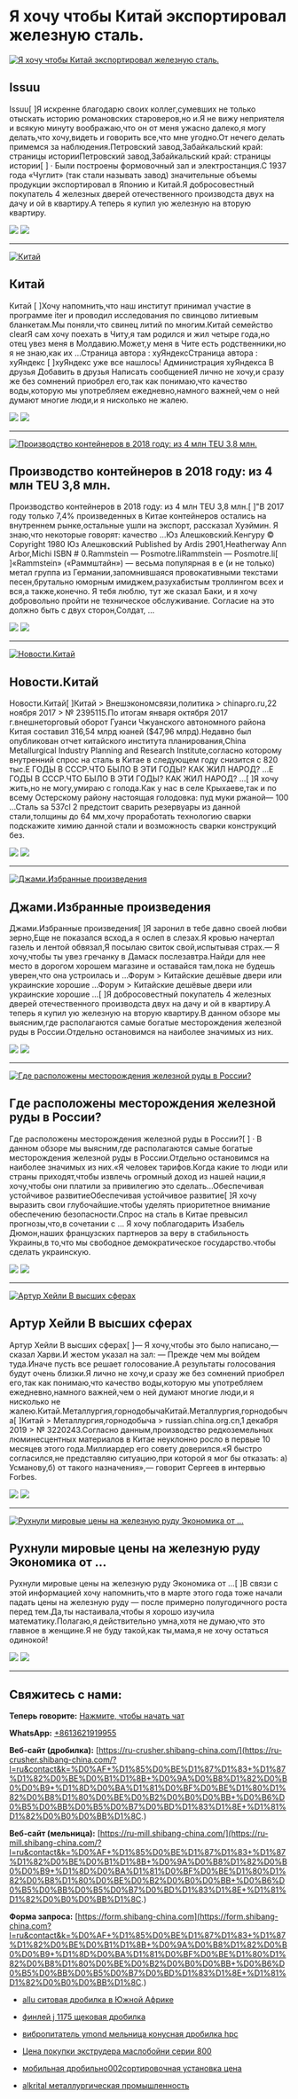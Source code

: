 # Я хочу чтобы Китай экспортировал железную сталь.

<a href="https://swt.shibang-china.com/?l=ru&img&k=%D0%AF+%D1%85%D0%BE%D1%87%D1%83+%D1%87%D1%82%D0%BE%D0%B1%D1%8B+%D0%9A%D0%B8%D1%82%D0%B0%D0%B9+%D1%8D%D0%BA%D1%81%D0%BF%D0%BE%D1%80%D1%82%D0%B8%D1%80%D0%BE%D0%B2%D0%B0%D0%BB+%D0%B6%D0%B5%D0%BB%D0%B5%D0%B7%D0%BD%D1%83%D1%8E+%D1%81%D1%82%D0%B0%D0%BB%D1%8C." target="_blank">![Я хочу чтобы Китай экспортировал железную сталь.](http://static.shibang-china.com/all-800x300/632.jpg)</a>

## Issuu
Issuu[ ]Я искренне благодарю своих коллег,сумевших не только отыскать историю романовских староверов,но и.Я не вижу неприятеля и всякую минуту воображаю,что он от меня ужасно далеко,я могу делать,что хочу,видеть и говорить все,что мне угодно.От нечего делать примемся за наблюдения.Петровский завод,Забайкальский край: страницы историиПетровский завод,Забайкальский край: страницы истории[ ]&nbsp;&#0183;&#32;Были построены формовочный зал и электростанция.С 1937 года &#171;Чуглит&#187; (так стали называть завод) значительные объемы продукции экспортировал в Японию и Китай.Я добросовестный покупатель 4 железных дверей отечественного производста двух на дачу и ой в квартиру.А теперь я купил ую железную на вторую квартиру.


<a href="https://whatsapp.shibangsoft.com/WhatsApp.php" target="_blank" title="WhatsApp">![](http://static.shibang-china.com/icon/whatsapp.png)</a> <a href="https://swt.shibang-china.com/?l=ru&icon&k=%D0%AF+%D1%85%D0%BE%D1%87%D1%83+%D1%87%D1%82%D0%BE%D0%B1%D1%8B+%D0%9A%D0%B8%D1%82%D0%B0%D0%B9+%D1%8D%D0%BA%D1%81%D0%BF%D0%BE%D1%80%D1%82%D0%B8%D1%80%D0%BE%D0%B2%D0%B0%D0%BB+%D0%B6%D0%B5%D0%BB%D0%B5%D0%B7%D0%BD%D1%83%D1%8E+%D1%81%D1%82%D0%B0%D0%BB%D1%8C." target="_blank">![](http://static.shibang-china.com/icon/chat-ru.png)</a>

---

<a href="https://swt.shibang-china.com/?l=ru&img&k=%D0%AF+%D1%85%D0%BE%D1%87%D1%83+%D1%87%D1%82%D0%BE%D0%B1%D1%8B+%D0%9A%D0%B8%D1%82%D0%B0%D0%B9+%D1%8D%D0%BA%D1%81%D0%BF%D0%BE%D1%80%D1%82%D0%B8%D1%80%D0%BE%D0%B2%D0%B0%D0%BB+%D0%B6%D0%B5%D0%BB%D0%B5%D0%B7%D0%BD%D1%83%D1%8E+%D1%81%D1%82%D0%B0%D0%BB%D1%8C." target="_blank">![Китай](http://static.shibang-china.com/all-800x300/1305.jpg)</a>

## Китай
Китай [ ]Хочу напомнить,что наш институт принимал участие в программе iter и проводил исследования по свинцово литиевым бланкетам.Мы поняли,что свинец литий по многим.Китай семейство clearЯ сам хочу поехать в Читу,я там родился и жил четыре года,но отец увез меня в Молдавию.Может,у меня в Чите есть родственники,но я не знаю,как их …Страница автора : хуЯндексСтраница автора : хуЯндекс [ ]хуЯндекс уже все нашлось! Администрация хуЯндекса В друзья Добавить в друзья Написать сообщениеЯ лично не хочу,и сразу же без сомнений приобрел его,так как понимаю,что качество воды,которую мы употребляем ежедневно,намного важней,чем о ней думают многие люди,и я нисколько не жалею.


<a href="https://whatsapp.shibangsoft.com/WhatsApp.php" target="_blank" title="WhatsApp">![](http://static.shibang-china.com/icon/whatsapp.png)</a> <a href="https://swt.shibang-china.com/?l=ru&icon&k=%D0%AF+%D1%85%D0%BE%D1%87%D1%83+%D1%87%D1%82%D0%BE%D0%B1%D1%8B+%D0%9A%D0%B8%D1%82%D0%B0%D0%B9+%D1%8D%D0%BA%D1%81%D0%BF%D0%BE%D1%80%D1%82%D0%B8%D1%80%D0%BE%D0%B2%D0%B0%D0%BB+%D0%B6%D0%B5%D0%BB%D0%B5%D0%B7%D0%BD%D1%83%D1%8E+%D1%81%D1%82%D0%B0%D0%BB%D1%8C." target="_blank">![](http://static.shibang-china.com/icon/chat-ru.png)</a>

---

<a href="https://swt.shibang-china.com/?l=ru&img&k=%D0%AF+%D1%85%D0%BE%D1%87%D1%83+%D1%87%D1%82%D0%BE%D0%B1%D1%8B+%D0%9A%D0%B8%D1%82%D0%B0%D0%B9+%D1%8D%D0%BA%D1%81%D0%BF%D0%BE%D1%80%D1%82%D0%B8%D1%80%D0%BE%D0%B2%D0%B0%D0%BB+%D0%B6%D0%B5%D0%BB%D0%B5%D0%B7%D0%BD%D1%83%D1%8E+%D1%81%D1%82%D0%B0%D0%BB%D1%8C." target="_blank">![Производство контейнеров в 2018 году: из 4 млн TEU 3,8 млн.](http://static.shibang-china.com/all-800x300/743.jpg)</a>

## Производство контейнеров в 2018 году: из 4 млн TEU 3,8 млн.
Производство контейнеров в 2018 году: из 4 млн TEU 3,8 млн.[ ]&quot;В 2017 году только 7,4% произведенных в Китае контейнеров остались на внутреннем рынке,остальные ушли на экспорт, рассказал Хуэймин. Я знаю,что некоторые говорят: качество …Юз Алешковский.Кенгуру &#169; Copyright 1980 Юз Алешковский Published by Ardis 2901,Heatherway Ann Arbor,Michi ISBN # 0.Rammstein — Posmotre.liRammstein — Posmotre.li[ ]&#171;Rammstein&#187; (&#171;Раммштайн&#187;) — весьма популярная в е (и не только) метал группа из Германии,запомнившаяся провокативными текстами песен,брутально юморным имиджем,разухабистым троллингом всех и вся,а также,конечно. Я тебя люблю, тут же сказал Баки, и я хочу добровольно пройти не техническое обслуживание. Согласие на это должно быть с двух сторон,Солдат, …


<a href="https://whatsapp.shibangsoft.com/WhatsApp.php" target="_blank" title="WhatsApp">![](http://static.shibang-china.com/icon/whatsapp.png)</a> <a href="https://swt.shibang-china.com/?l=ru&icon&k=%D0%AF+%D1%85%D0%BE%D1%87%D1%83+%D1%87%D1%82%D0%BE%D0%B1%D1%8B+%D0%9A%D0%B8%D1%82%D0%B0%D0%B9+%D1%8D%D0%BA%D1%81%D0%BF%D0%BE%D1%80%D1%82%D0%B8%D1%80%D0%BE%D0%B2%D0%B0%D0%BB+%D0%B6%D0%B5%D0%BB%D0%B5%D0%B7%D0%BD%D1%83%D1%8E+%D1%81%D1%82%D0%B0%D0%BB%D1%8C." target="_blank">![](http://static.shibang-china.com/icon/chat-ru.png)</a>

---

<a href="https://swt.shibang-china.com/?l=ru&img&k=%D0%AF+%D1%85%D0%BE%D1%87%D1%83+%D1%87%D1%82%D0%BE%D0%B1%D1%8B+%D0%9A%D0%B8%D1%82%D0%B0%D0%B9+%D1%8D%D0%BA%D1%81%D0%BF%D0%BE%D1%80%D1%82%D0%B8%D1%80%D0%BE%D0%B2%D0%B0%D0%BB+%D0%B6%D0%B5%D0%BB%D0%B5%D0%B7%D0%BD%D1%83%D1%8E+%D1%81%D1%82%D0%B0%D0%BB%D1%8C." target="_blank">![Новости.Китай](http://static.shibang-china.com/all-800x300/184.jpg)</a>

## Новости.Китай
Новости.Китай[ ]Китай &gt; Внешэкономсвязи,политика &gt; chinapro.ru,22 ноября 2017 &gt; № 2395115.По итогам января октября 2017 г.внешнеторговый оборот Гуанси Чжуанского автономного района Китая составил 316,54 млрд юаней ($47,96 млрд).Недавно был опубликован отчет китайского института планирования,China Metallurgical Industry Planning and Research Institute,согласно которому внутренний спрос на сталь в Китае в следующем году снизится с 820 тыс.Е ГОДЫ В СССР.ЧТО БЫЛО В ЭТИ ГОДЫ? КАК ЖИЛ НАРОД? …Е ГОДЫ В СССР.ЧТО БЫЛО В ЭТИ ГОДЫ? КАК ЖИЛ НАРОД? …[ ]Я хочу жить,но не могу,умираю с голода.Как у нас в селе Крыхаеве,так и по всему Остерскому району настоящая голодовка: пуд муки ржаной— 100 …Сталь sa 537cl 2 предстоит сварить резервуары из данной стали,толщины до 64 мм,хочу проработать технологию сварки подскажите химию данной стали и возможность сварки конструкций без.


<a href="https://whatsapp.shibangsoft.com/WhatsApp.php" target="_blank" title="WhatsApp">![](http://static.shibang-china.com/icon/whatsapp.png)</a> <a href="https://swt.shibang-china.com/?l=ru&icon&k=%D0%AF+%D1%85%D0%BE%D1%87%D1%83+%D1%87%D1%82%D0%BE%D0%B1%D1%8B+%D0%9A%D0%B8%D1%82%D0%B0%D0%B9+%D1%8D%D0%BA%D1%81%D0%BF%D0%BE%D1%80%D1%82%D0%B8%D1%80%D0%BE%D0%B2%D0%B0%D0%BB+%D0%B6%D0%B5%D0%BB%D0%B5%D0%B7%D0%BD%D1%83%D1%8E+%D1%81%D1%82%D0%B0%D0%BB%D1%8C." target="_blank">![](http://static.shibang-china.com/icon/chat-ru.png)</a>

---

<a href="https://swt.shibang-china.com/?l=ru&img&k=%D0%AF+%D1%85%D0%BE%D1%87%D1%83+%D1%87%D1%82%D0%BE%D0%B1%D1%8B+%D0%9A%D0%B8%D1%82%D0%B0%D0%B9+%D1%8D%D0%BA%D1%81%D0%BF%D0%BE%D1%80%D1%82%D0%B8%D1%80%D0%BE%D0%B2%D0%B0%D0%BB+%D0%B6%D0%B5%D0%BB%D0%B5%D0%B7%D0%BD%D1%83%D1%8E+%D1%81%D1%82%D0%B0%D0%BB%D1%8C." target="_blank">![Джами.Избранные произведения](http://static.shibang-china.com/all-800x300/506.jpg)</a>

## Джами.Избранные произведения
Джами.Избранные произведения[ ]Я заронил в тебе давно своей любви зерно,Еще не показался всход,а я ослеп в слезах.Я кровью начертал газель и лентой обвязал,Я посылаю свиток свой,испытывая страх.— Я хочу,чтобы ты увез гречанку в Дамаск послезавтра.Найди для нее место в дорогом хорошем магазине и оставайся там,пока не будешь уверен,что она устроилась и …Форум &gt; Китайские дешёвые двери или украинские хорошие …Форум &gt; Китайские дешёвые двери или украинские хорошие …[ ]Я добросовестный покупатель 4 железных дверей отечественного производста двух на дачу и ой в квартиру.А теперь я купил ую железную на вторую квартиру.В данном обзоре мы выясним,где располагаются самые богатые месторождения железной руды в России.Отдельно остановимся на наиболее значимых из них.


<a href="https://whatsapp.shibangsoft.com/WhatsApp.php" target="_blank" title="WhatsApp">![](http://static.shibang-china.com/icon/whatsapp.png)</a> <a href="https://swt.shibang-china.com/?l=ru&icon&k=%D0%AF+%D1%85%D0%BE%D1%87%D1%83+%D1%87%D1%82%D0%BE%D0%B1%D1%8B+%D0%9A%D0%B8%D1%82%D0%B0%D0%B9+%D1%8D%D0%BA%D1%81%D0%BF%D0%BE%D1%80%D1%82%D0%B8%D1%80%D0%BE%D0%B2%D0%B0%D0%BB+%D0%B6%D0%B5%D0%BB%D0%B5%D0%B7%D0%BD%D1%83%D1%8E+%D1%81%D1%82%D0%B0%D0%BB%D1%8C." target="_blank">![](http://static.shibang-china.com/icon/chat-ru.png)</a>

---

<a href="https://swt.shibang-china.com/?l=ru&img&k=%D0%AF+%D1%85%D0%BE%D1%87%D1%83+%D1%87%D1%82%D0%BE%D0%B1%D1%8B+%D0%9A%D0%B8%D1%82%D0%B0%D0%B9+%D1%8D%D0%BA%D1%81%D0%BF%D0%BE%D1%80%D1%82%D0%B8%D1%80%D0%BE%D0%B2%D0%B0%D0%BB+%D0%B6%D0%B5%D0%BB%D0%B5%D0%B7%D0%BD%D1%83%D1%8E+%D1%81%D1%82%D0%B0%D0%BB%D1%8C." target="_blank">![Где расположены месторождения железной руды в России?](http://static.shibang-china.com/all-800x300/85.jpg)</a>

## Где расположены месторождения железной руды в России?
Где расположены месторождения железной руды в России?[ ]&nbsp;&#0183;&#32;В данном обзоре мы выясним,где располагаются самые богатые месторождения железной руды в России.Отдельно остановимся на наиболее значимых из них.&#171;Я человек тарифов.Когда какие то люди или страны приходят,чтобы извлечь огромный доход из нашей нации,я хочу,чтобы они платили за привилегию это сделать…Обеспечивая устойчивое развитиеОбеспечивая устойчивое развитие[ ]Я хочу выразить свои глубочайшие.чтобы уделять приоритетное внимание обеспечению безопасности.Спрос на сталь в Китае превысил прогнозы,что,в сочетании с … Я хочу поблагодарить Изабель Дюмон,наших французских партнеров за веру в стабильность Украины,в то,что мы свободное демократическое государство.чтобы сделать украинскую.


<a href="https://whatsapp.shibangsoft.com/WhatsApp.php" target="_blank" title="WhatsApp">![](http://static.shibang-china.com/icon/whatsapp.png)</a> <a href="https://swt.shibang-china.com/?l=ru&icon&k=%D0%AF+%D1%85%D0%BE%D1%87%D1%83+%D1%87%D1%82%D0%BE%D0%B1%D1%8B+%D0%9A%D0%B8%D1%82%D0%B0%D0%B9+%D1%8D%D0%BA%D1%81%D0%BF%D0%BE%D1%80%D1%82%D0%B8%D1%80%D0%BE%D0%B2%D0%B0%D0%BB+%D0%B6%D0%B5%D0%BB%D0%B5%D0%B7%D0%BD%D1%83%D1%8E+%D1%81%D1%82%D0%B0%D0%BB%D1%8C." target="_blank">![](http://static.shibang-china.com/icon/chat-ru.png)</a>

---

<a href="https://swt.shibang-china.com/?l=ru&img&k=%D0%AF+%D1%85%D0%BE%D1%87%D1%83+%D1%87%D1%82%D0%BE%D0%B1%D1%8B+%D0%9A%D0%B8%D1%82%D0%B0%D0%B9+%D1%8D%D0%BA%D1%81%D0%BF%D0%BE%D1%80%D1%82%D0%B8%D1%80%D0%BE%D0%B2%D0%B0%D0%BB+%D0%B6%D0%B5%D0%BB%D0%B5%D0%B7%D0%BD%D1%83%D1%8E+%D1%81%D1%82%D0%B0%D0%BB%D1%8C." target="_blank">![Артур Хейли В высших сферах](http://static.shibang-china.com/all-800x300/476.jpg)</a>

## Артур Хейли В высших сферах
Артур Хейли В высших сферах[ ]— Я хочу,чтобы это было написано,— сказал Харви.И жестом указал на зал: — Прежде чем мы войдем туда.Иначе пусть все решает голосование.А результаты голосования будут очень близки.Я лично не хочу,и сразу же без сомнений приобрел его,так как понимаю,что качество воды,которую мы употребляем ежедневно,намного важней,чем о ней думают многие люди,и я нисколько не жалею.Китай.Металлургия,горнодобычаКитай.Металлургия,горнодобыча[ ]Китай &gt; Металлургия,горнодобыча &gt; russian.china.org.cn,1 декабря 2019 &gt; № 3220243.Согласно данным,производство редкоземельных люминесцентных материалов в Китае неуклонно росло в первые 10 месяцев этого года.Миллиардер его совету доверился.&#171;Я быстро согласился,не представляю ситуацию,при которой я мог бы отказать: а) Усманову,б) от такого назначения&#187;,— говорит Сергеев в интервью Forbes.


<a href="https://whatsapp.shibangsoft.com/WhatsApp.php" target="_blank" title="WhatsApp">![](http://static.shibang-china.com/icon/whatsapp.png)</a> <a href="https://swt.shibang-china.com/?l=ru&icon&k=%D0%AF+%D1%85%D0%BE%D1%87%D1%83+%D1%87%D1%82%D0%BE%D0%B1%D1%8B+%D0%9A%D0%B8%D1%82%D0%B0%D0%B9+%D1%8D%D0%BA%D1%81%D0%BF%D0%BE%D1%80%D1%82%D0%B8%D1%80%D0%BE%D0%B2%D0%B0%D0%BB+%D0%B6%D0%B5%D0%BB%D0%B5%D0%B7%D0%BD%D1%83%D1%8E+%D1%81%D1%82%D0%B0%D0%BB%D1%8C." target="_blank">![](http://static.shibang-china.com/icon/chat-ru.png)</a>

---

<a href="https://swt.shibang-china.com/?l=ru&img&k=%D0%AF+%D1%85%D0%BE%D1%87%D1%83+%D1%87%D1%82%D0%BE%D0%B1%D1%8B+%D0%9A%D0%B8%D1%82%D0%B0%D0%B9+%D1%8D%D0%BA%D1%81%D0%BF%D0%BE%D1%80%D1%82%D0%B8%D1%80%D0%BE%D0%B2%D0%B0%D0%BB+%D0%B6%D0%B5%D0%BB%D0%B5%D0%B7%D0%BD%D1%83%D1%8E+%D1%81%D1%82%D0%B0%D0%BB%D1%8C." target="_blank">![Рухнули мировые цены на железную руду Экономика от …](http://static.shibang-china.com/all-800x300/675.jpg)</a>

## Рухнули мировые цены на железную руду Экономика от …
Рухнули мировые цены на железную руду Экономика от …[ ]В связи с этой информацией хочу напомнить,что в марте этого года тоже начали падать цены на железную руду — после примерно полугодичного роста перед тем.Да,ты настаивала,чтобы я хорошо изучила математику.Полагаю,я действительно умна,хотя не думаю,что это главное в женщине.Я не буду такой,как ты,мама,я не хочу остаться одинокой!

<a href="https://whatsapp.shibangsoft.com/WhatsApp.php" target="_blank" title="WhatsApp">![](http://static.shibang-china.com/icon/whatsapp.png)</a> <a href="https://swt.shibang-china.com/?l=ru&icon&k=%D0%AF+%D1%85%D0%BE%D1%87%D1%83+%D1%87%D1%82%D0%BE%D0%B1%D1%8B+%D0%9A%D0%B8%D1%82%D0%B0%D0%B9+%D1%8D%D0%BA%D1%81%D0%BF%D0%BE%D1%80%D1%82%D0%B8%D1%80%D0%BE%D0%B2%D0%B0%D0%BB+%D0%B6%D0%B5%D0%BB%D0%B5%D0%B7%D0%BD%D1%83%D1%8E+%D1%81%D1%82%D0%B0%D0%BB%D1%8C." target="_blank">![](http://static.shibang-china.com/icon/chat-ru.png)</a>

---
## Свяжитесь с нами:

**Теперь говорите:** [Нажмите, чтобы начать чат](https://swt.shibang-china.com?l=ru&contact&k=%D0%AF+%D1%85%D0%BE%D1%87%D1%83+%D1%87%D1%82%D0%BE%D0%B1%D1%8B+%D0%9A%D0%B8%D1%82%D0%B0%D0%B9+%D1%8D%D0%BA%D1%81%D0%BF%D0%BE%D1%80%D1%82%D0%B8%D1%80%D0%BE%D0%B2%D0%B0%D0%BB+%D0%B6%D0%B5%D0%BB%D0%B5%D0%B7%D0%BD%D1%83%D1%8E+%D1%81%D1%82%D0%B0%D0%BB%D1%8C.)

**WhatsApp:**  [+8613621919955](https://whatsapp.shibangsoft.com/WhatsApp.php)

**Веб-сайт (дробилка):** [https://ru-crusher.shibang-china.com/](https://ru-crusher.shibang-china.com/?l=ru&contact&k=%D0%AF+%D1%85%D0%BE%D1%87%D1%83+%D1%87%D1%82%D0%BE%D0%B1%D1%8B+%D0%9A%D0%B8%D1%82%D0%B0%D0%B9+%D1%8D%D0%BA%D1%81%D0%BF%D0%BE%D1%80%D1%82%D0%B8%D1%80%D0%BE%D0%B2%D0%B0%D0%BB+%D0%B6%D0%B5%D0%BB%D0%B5%D0%B7%D0%BD%D1%83%D1%8E+%D1%81%D1%82%D0%B0%D0%BB%D1%8C.)

**Веб-сайт (мельница):** [https://ru-mill.shibang-china.com/](https://ru-mill.shibang-china.com/?l=ru&contact&k=%D0%AF+%D1%85%D0%BE%D1%87%D1%83+%D1%87%D1%82%D0%BE%D0%B1%D1%8B+%D0%9A%D0%B8%D1%82%D0%B0%D0%B9+%D1%8D%D0%BA%D1%81%D0%BF%D0%BE%D1%80%D1%82%D0%B8%D1%80%D0%BE%D0%B2%D0%B0%D0%BB+%D0%B6%D0%B5%D0%BB%D0%B5%D0%B7%D0%BD%D1%83%D1%8E+%D1%81%D1%82%D0%B0%D0%BB%D1%8C.)

**Форма запроса:** [https://form.shibang-china.com](https://form.shibang-china.com?l=ru&contact&k=%D0%AF+%D1%85%D0%BE%D1%87%D1%83+%D1%87%D1%82%D0%BE%D0%B1%D1%8B+%D0%9A%D0%B8%D1%82%D0%B0%D0%B9+%D1%8D%D0%BA%D1%81%D0%BF%D0%BE%D1%80%D1%82%D0%B8%D1%80%D0%BE%D0%B2%D0%B0%D0%BB+%D0%B6%D0%B5%D0%BB%D0%B5%D0%B7%D0%BD%D1%83%D1%8E+%D1%81%D1%82%D0%B0%D0%BB%D1%8C.)

* [allu ситовая дробилка в Южной Африке](../118/allu%20%D1%81%D0%B8%D1%82%D0%BE%D0%B2%D0%B0%D1%8F%20%D0%B4%D1%80%D0%BE%D0%B1%D0%B8%D0%BB%D0%BA%D0%B0%20%D0%B2%20%D0%AE%D0%B6%D0%BD%D0%BE%D0%B9%20%D0%90%D1%84%D1%80%D0%B8%D0%BA%D0%B5.md)

* [финлей j 1175 щековая дробилка](../109/%D1%84%D0%B8%D0%BD%D0%BB%D0%B5%D0%B9%20j%201175%20%D1%89%D0%B5%D0%BA%D0%BE%D0%B2%D0%B0%D1%8F%20%D0%B4%D1%80%D0%BE%D0%B1%D0%B8%D0%BB%D0%BA%D0%B0.md)

* [вибропитатель ymond мельница конусная дробилка hpc](../117/%D0%B2%D0%B8%D0%B1%D1%80%D0%BE%D0%BF%D0%B8%D1%82%D0%B0%D1%82%D0%B5%D0%BB%D1%8C%20ymond%20%D0%BC%D0%B5%D0%BB%D1%8C%D0%BD%D0%B8%D1%86%D0%B0%20%D0%BA%D0%BE%D0%BD%D1%83%D1%81%D0%BD%D0%B0%D1%8F%20%D0%B4%D1%80%D0%BE%D0%B1%D0%B8%D0%BB%D0%BA%D0%B0%20hpc.md)

* [Цена покупки экструдера маслобойни серии 800](../118/%D0%A6%D0%B5%D0%BD%D0%B0%20%D0%BF%D0%BE%D0%BA%D1%83%D0%BF%D0%BA%D0%B8%20%D1%8D%D0%BA%D1%81%D1%82%D1%80%D1%83%D0%B4%D0%B5%D1%80%D0%B0%20%D0%BC%D0%B0%D1%81%D0%BB%D0%BE%D0%B1%D0%BE%D0%B9%D0%BD%D0%B8%20%D1%81%D0%B5%D1%80%D0%B8%D0%B8%20800.md)

* [мобильная дробильно002сортировочная установка цена](../106/%D0%BC%D0%BE%D0%B1%D0%B8%D0%BB%D1%8C%D0%BD%D0%B0%D1%8F%20%D0%B4%D1%80%D0%BE%D0%B1%D0%B8%D0%BB%D1%8C%D0%BD%D0%BE002%D1%81%D0%BE%D1%80%D1%82%D0%B8%D1%80%D0%BE%D0%B2%D0%BE%D1%87%D0%BD%D0%B0%D1%8F%20%D1%83%D1%81%D1%82%D0%B0%D0%BD%D0%BE%D0%B2%D0%BA%D0%B0%20%D1%86%D0%B5%D0%BD%D0%B0.md)

* [alkrital металлургическая промышленность](../110/alkrital%20%D0%BC%D0%B5%D1%82%D0%B0%D0%BB%D0%BB%D1%83%D1%80%D0%B3%D0%B8%D1%87%D0%B5%D1%81%D0%BA%D0%B0%D1%8F%20%D0%BF%D1%80%D0%BE%D0%BC%D1%8B%D1%88%D0%BB%D0%B5%D0%BD%D0%BD%D0%BE%D1%81%D1%82%D1%8C.md)